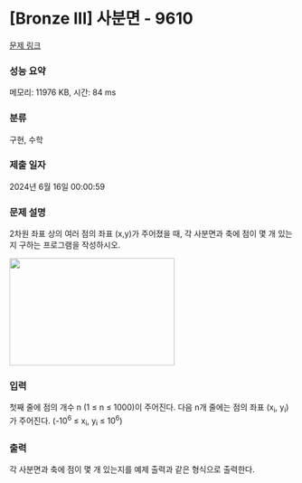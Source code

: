# [Bronze III] 사분면 - 9610 

[문제 링크](https://www.acmicpc.net/problem/9610) 

### 성능 요약

메모리: 11976 KB, 시간: 84 ms

### 분류

구현, 수학

### 제출 일자

2024년 6월 16일 00:00:59

### 문제 설명

<p>2차원 좌표 상의 여러 점의 좌표 (x,y)가 주어졌을 때, 각 사분면과 축에 점이 몇 개 있는지 구하는 프로그램을 작성하시오.</p>

<p><img alt="" src="https://www.acmicpc.net/upload/images/quad.png" style="height:190px; width:292px"></p>

### 입력 

 <p>첫째 줄에 점의 개수 n (1 ≤ n ≤ 1000)이 주어진다. 다음 n개 줄에는 점의 좌표 (x<sub>i</sub>, y<sub>i</sub>)가 주어진다. (-10<sup>6</sup> ≤ x<sub>i</sub>, y<sub>i</sub> ≤ 10<sup>6</sup>)</p>

### 출력 

 <p>각 사분면과 축에 점이 몇 개 있는지를 예제 출력과 같은 형식으로 출력한다.</p>

